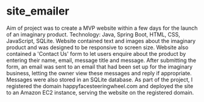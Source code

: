 # site_emailer
Aim of project was to create a MVP website within a few days for the launch of an imaginary product.
Technology: Java, Spring Boot, HTML, CSS, JavaScript, SQLite.
Website contained text and images about the imaginary product and was designed to be responsive to screen size.
Website also contained a 'Contact Us' form to let users enquire about the product by entering their name, email, message title and message.
After submitting the form, an email was sent to an email that had been set up for the imaginary business, letting the owner view these messages and reply if appropriate.
Messages were also stored in an SQLite database.
As part of the project, I registered the domain happyfacesteeringwheel.com and deployed the site to an Amazon EC2 instance, serving the website on the registered domain.
